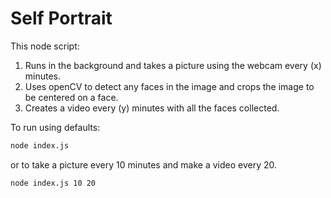 # Self Portrait

This node script:
1) Runs in the background and takes a picture using the webcam every (x) minutes. 
2) Uses openCV to detect any faces in the image and crops the image to be centered on a face.
3) Creates a video every (y) minutes with all the faces collected.

To run using defaults:
```zsh
node index.js
```
or to take a picture every 10 minutes and make a video every 20.
```zsh
node index.js 10 20
```
